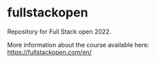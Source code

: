 # fullstackopen

Repository for Full Stack open 2022.

More information about the course available here: https://fullstackopen.com/en/
